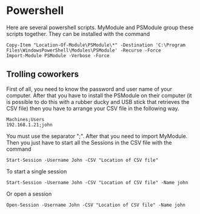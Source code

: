 # Powershell

Here are several powershell scripts. MyModule and PSModule group these scripts together.
They can be installed with the command
```pwsh
Copy-Item "Location-Of-Module\PSModule\*" -Destination 'C:\Program Files\WindowsPowerShell\Modules\PSModule' -Recurse -Force
Import-Module PSModule -Verbose -Force
```
## Trolling coworkers

First of all, you need to know the password and user name of your computer. After that you have to install the PSModule on their computer (it is possible to do this with a rubber ducky and USB stick that retrieves the CSV file) then you have to arrange your CSV file in the following way.
```
Machines;Users
192.168.1.21;john
```
You must use the separator ";". After that you need to import MyModule. Then you just have to start all the Sessions in the CSV file with the command 
```
Start-Session -Username John -CSV "Location of CSV file"
```
To start a single session
```
Start-Session -Username John -CSV "Location of CSV file" -Name john
```

Or open a session

```
Open-Session -Username John -CSV "Location of CSV file" -Name john
```
